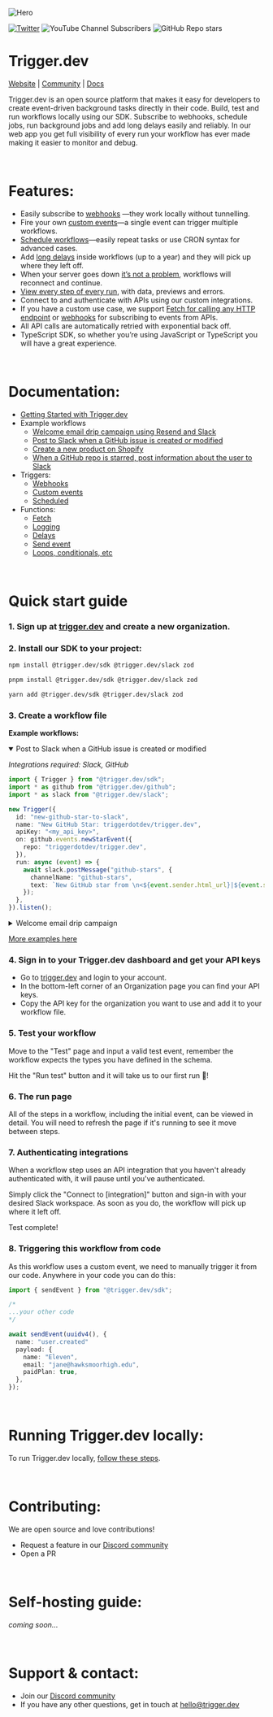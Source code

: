 ![Hero](https://raw.githubusercontent.com/triggerdotdev/trigger.dev/eebe37109e33beae6390ee19029fce8a5934c84b/apps/webapp/public/images/logo-banner.png)

[![Twitter](https://img.shields.io/twitter/url/https/twitter.com/triggerdotdev.svg?style=social&label=Follow%20%40trigger.dev)](https://twitter.com/triggerdotdev) ![YouTube Channel Subscribers](https://img.shields.io/youtube/channel/subscribers/UCu-PdxpWtIrrd7vW0N5T6ZA?style=social)
![GitHub Repo stars](https://img.shields.io/github/stars/triggerdotdev/trigger.dev?style=social)

# **Trigger.dev**

[Website](https://trigger.dev) | [Community](https://github.com/triggerdotdev/jsonhero-web) | [Docs](https://docs.trigger.dev)

Trigger.dev is an open source platform that makes it easy for developers to create event-driven background tasks directly in their code. Build, test and run workflows locally using our SDK. Subscribe to webhooks, schedule jobs, run background jobs and add long delays easily and reliably. In our web app you get full visibility of every run your workflow has ever made making it easier to monitor and debug.

&nbsp;

# **Features:**

- Easily subscribe to [webhooks](https://docs.trigger.dev/triggers/webhooks)
  —they work locally without tunnelling.
- Fire your own [custom events](https://docs.trigger.dev/triggers/custom-events)—a single event can trigger multiple workflows.
- [Schedule workflows](https://docs.trigger.dev/triggers/scheduled)—easily repeat tasks or use CRON syntax for advanced cases.
- Add [long delays](https://docs.trigger.dev/functions/delays) inside workflows (up to a year) and they will pick up where they left off.
- When your server goes down [it’s not a problem](https://docs.trigger.dev/guides/resumability), workflows will reconnect and continue.
- [View every step of every run](https://docs.trigger.dev/functions/viewing-runs), with data, previews and errors.
- Connect to and authenticate with APIs using our custom integrations.
- If you have a custom use case, we support [Fetch for calling any HTTP endpoint](https://docs.trigger.dev/functions/fetch) or [webhooks](https://docs.trigger.dev/triggers/webhooks) for subscribing to events from APIs.
- All API calls are automatically retried with exponential back off.
- TypeScript SDK, so whether you’re using JavaScript or TypeScript you will have a great experience.

&nbsp;

# **Documentation:**

- [Getting Started with Trigger.dev](https://docs.trigger.dev/getting-started)
- Example workflows
  - [Welcome email drip campaign using Resend and Slack](https://docs.trigger.dev/examples/resend)
  - [Post to Slack when a GitHub issue is created or modified](https://docs.trigger.dev/examples/slack)
  - [Create a new product on Shopify](https://docs.trigger.dev/examples/shopify)
  - [When a GitHub repo is starred, post information about the user to Slack](https://docs.trigger.dev/examples/github)
- Triggers:
  - [Webhooks](https://docs.trigger.dev/triggers/webhooks)
  - [Custom events](https://docs.trigger.dev/triggers/custom-events)
  - [Scheduled](https://docs.trigger.dev/triggers/scheduled)
- Functions:
  - [Fetch](https://docs.trigger.dev/functions/fetch)
  - [Logging](https://docs.trigger.dev/functions/logging)
  - [Delays](https://docs.trigger.dev/functions/delays)
  - [Send event](https://docs.trigger.dev/functions/send-event)
  - [Loops, conditionals, etc](https://docs.trigger.dev/functions/loops-conditionals-etc)

&nbsp;

# **Quick start guide**

### **1. Sign up at [trigger.dev](https://app.trigger.dev) and create a new organization.**

### **2. Install our SDK to your project:**

<Tabs>
  <Tab title="npm">

```bash
npm install @trigger.dev/sdk @trigger.dev/slack zod
```

  </Tab>
  <Tab title="pnpm">

```bash
pnpm install @trigger.dev/sdk @trigger.dev/slack zod
```

  </Tab>
  <Tab title="yarn">

```bash
yarn add @trigger.dev/sdk @trigger.dev/slack zod
```

  </Tab>
</Tabs>

### **3. Create a workflow file**

**Example workflows:**

<details open><summary> Post to Slack when a GitHub issue is created or modified
</summary>

_Integrations required: Slack, GitHub_

```ts
import { Trigger } from "@trigger.dev/sdk";
import * as github from "@trigger.dev/github";
import * as slack from "@trigger.dev/slack";

new Trigger({
  id: "new-github-star-to-slack",
  name: "New GitHub Star: triggerdotdev/trigger.dev",
  apiKey: "<my_api_key>",
  on: github.events.newStarEvent({
    repo: "triggerdotdev/trigger.dev",
  }),
  run: async (event) => {
    await slack.postMessage("github-stars", {
      channelName: "github-stars",
      text: `New GitHub star from \n<${event.sender.html_url}|${event.sender.login}>`,
    });
  },
}).listen();
```

</details>

<details><summary>Welcome email drip campaign
</summary>

_Integrations required: Slack, Resend_

```ts
import { customEvent, Trigger, sendEvent } from "@trigger.dev/sdk";
import * as resend from "@trigger.dev/resend";
import * as slack from "@trigger.dev/slack";
import React from "react";
import { z } from "zod";
import { getUser } from "../db";
import { InactiveEmail, TipsEmail, WelcomeEmail } from "./email-templates";

new Trigger({
  id: "welcome-email-campaign",
  name: "Welcome email drip campaign",
  apiKey: "<my_api_key>",
  on: customEvent({
    name: "user.created",
    schema: z.object({
      userId: z.string(),
    }),
  }),
  async run(event, context) {
    //get the user data from the database
    const user = await getUser(event.userId);

    await slack.postMessage("send-to-slack", {
      channelName: "new-users",
      text: `New user signed up: ${user.name} (${user.email})`,
    });

    //Send the first email
    const welcomeResponse = await resend.sendEmail("welcome-email", {
      from: "Trigger.dev <james@email.trigger.dev>",
      replyTo: "James <james@trigger.dev>",
      to: user.email,
      subject: "Welcome to Trigger.dev",
      react: <WelcomeEmail name={user.name} />,
    });
    await context.logger.debug(
      `Sent welcome email to ${welcomeResponse.to} with id ${welcomeResponse.id}`
    );

    //wait 1 day, check if the user has created a workflow and send the appropriate email
    await context.waitFor("wait-a-while", { days: 1 });
    const updatedUser = await getUser(event.userId);

    if (updatedUser.hasOnboarded) {
      await resend.sendEmail("onboarding-complete", {
        from: "Trigger.dev <james@email.trigger.dev>",
        replyTo: "James <james@trigger.dev>",
        to: updatedUser.email,
        subject: "Pro tips for workflows",
        react: <TipsEmail name={updatedUser.name} />,
      });
    } else {
      await resend.sendEmail("onboarding-incomplete", {
        from: "Trigger.dev <james@email.trigger.dev>",
        replyTo: "James <james@trigger.dev>",
        to: updatedUser.email,
        subject: "Help with your first workflow",
        react: <InactiveEmail name={updatedUser.name} />,
      });
    }
  },
}).listen();
```

</details>

[More examples here](https://docs.trigger.dev/examples/examples)

### **4. Sign in to your Trigger.dev dashboard and get your API keys**

- Go to [trigger.dev](https://app.trigger.dev) and login to your account.
- In the bottom-left corner of an Organization page you can find your API keys.
- Copy the API key for the organization you want to use and add it to your workflow file.

### **5. Test your workflow**

Move to the "Test" page and input a valid test event, remember the workflow expects the types you have defined in the schema.

Hit the "Run test" button and it will take us to our first run 🚀!

### **6. The run page**

All of the steps in a workflow, including the initial event, can be viewed in detail. You will need to refresh the page if it's running to see it move between steps.

### **7. Authenticating integrations**

When a workflow step uses an API integration that you haven't already authenticated with, it will pause until you've authenticated.

Simply click the "Connect to [integration]" button and sign-in with your desired Slack workspace. As soon as you do, the workflow will pick up where it left off.

Test complete!

### **8. Triggering this workflow from code**

As this workflow uses a custom event, we need to manually trigger it from our code. Anywhere in your code you can do this:

```ts
import { sendEvent } from "@trigger.dev/sdk";

/*
...your other code
*/

await sendEvent(uuidv4(), {
  name: "user.created"
  payload: {
    name: "Eleven",
    email: "jane@hawksmoorhigh.edu",
    paidPlan: true,
  },
});
```

&nbsp;

# **Running Trigger.dev locally:**

To run Trigger.dev locally, [follow these steps](https://github.com/triggerdotdev/trigger.dev/blob/main/DEVELOPMENT.md).

&nbsp;

# **Contributing:**

We are open source and love contributions!

- Request a feature in our [Discord community](https://discord.gg/JtBAxBr2m3)
- Open a PR

&nbsp;

# **Self-hosting guide:**

_coming soon..._

&nbsp;

# **Support & contact:**

- Join our [Discord community](https://discord.gg/JtBAxBr2m3)
- If you have any other questions, get in touch at [hello@trigger.dev](mailto:hello@trigger.dev)
